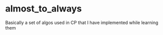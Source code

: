 # almost_to_always

Basically a set of algos used in CP that I have implemented while learning them
